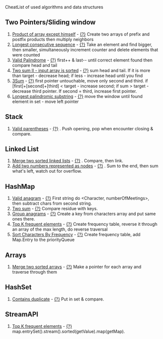 CheatList of used algorithms and data structures

## Two Pointers/Sliding window
1) [Product of array except himself](https://leetcode.com/problems/product-of-array-except-self/) - [{?}](https://github.com/Danylo-Sashchuk/leetcode/blob/b4ff7a44fd63d3e622dbb93abd1f6687bccafcfe/src/arrays/ProductOfArrayExceptSelf.java) Create two arrays of prefix and postfix products then multiply neighbors
2) [Longest consecutive sequence](https://leetcode.com/problems/longest-consecutive-sequence/description/) - [{?}](https://github.com/Danylo-Sashchuk/leetcode/blob/e48d0a89d38ceb9ba5ccb743205f718c3a702a80/src/arrays/LongestConsecutiveSequence.java) Take an element and find bigger, then smaller, simultaneously increment counter and delete elements that were counted
3) [Valid Palindrome](https://leetcode.com/problems/valid-palindrome/) - [{?}](https://github.com/Danylo-Sashchuk/leetcode/blob/81e67da0d9b96795f6f125fe25ef41e511b7a727/src/arrays/validPalindrome.java) first++ & last-- until correct element found then compare head and tail
4) [Two sum II - input array is sorted](https://leetcode.com/problems/two-sum-ii-input-array-is-sorted/) - [{?}](https://github.com/Danylo-Sashchuk/leetcode/blob/c479d8fda0bffd240a950b6b0a197fd39b88359a/src/arrays/TwoSumInputArrayIsSorted.java) sum head and tail. If it is more than target - decrease head; if less - increase head until you find 
5) [3Sum](https://leetcode.com/problems/3sum/) - [{?}](https://github.com/Danylo-Sashchuk/leetcode/blob/5b6d12e3837dd5869e072ca48f945aea36413150/src/arrays/SumOfThree.java) first pointer untouchable, move only second and third. if [first]+[second]+[third] < target - increase second; if sum > target - decrease third pointer. If second = third, increase first pointer. 
6) [Longest palindromic substring](https://leetcode.com/problems/longest-palindromic-substring/) - [{?}](https://github.com/Danylo-Sashchuk/leetcode/blob/177fb49396ce853e9e1162cca64c4d37a8dcac46/src/arrays/LongestSubstringWithoutRepeatingCharacters.java) move the window until found element in set - move left pointer
## Stack
1) [Valid parentheses](https://leetcode.com/problems/valid-parentheses/) - [{?}](https://github.com/Danylo-Sashchuk/leetcode/blob/d644e0491871f8b1782f2bf9ca9dcff345b8155d/src/ValidParentheses.java)
. Push opening, pop when encounter closing & compare.

## Linked List
1) [Merge two sorted linked lists](https://leetcode.com/problems/merge-two-sorted-lists/) - [{?}](https://github.com/Danylo-Sashchuk/leetcode/blob/43f02e3862063e3fcb0b34203e0de02fc14cb2ec/src/linkedlist/ListNode.java)
. Compare, then link.
2) [Add two numbers represented as nodes](https://leetcode.com/problems/add-two-numbers/) - [{?}](https://github.com/Danylo-Sashchuk/leetcode/blob/571af55fc4c98c2ddd0b96f27251388214d7a778/src/linkedlist/AddTwoNumbersUsingNodes.java)
. Sum to the end, then sum what's left, watch out for overflow.  
## HashMap
1) [Valid anagram](https://leetcode.com/problems/valid-anagram/submissions/945234877/) - [{?}](https://github.com/Danylo-Sashchuk/leetcode/blob/044578f20a2eb7b770e3d71dd38d90f7b9af170f/src/hashmap/ValidAnagram.java)
First string do <Character, numberOfMeetings>, then subtract chars from second string.
2) [Two sum](https://leetcode.com/problems/two-sum/description/) - [{?}](https://github.com/Danylo-Sashchuk/leetcode/blob/c7440c269bd4795215a9e2c467456f783bb68eb0/src/hashset/TwoSum.java)
Compare residue with keys.
3) [Group anagrams](https://leetcode.com/problems/group-anagrams/submissions/945263799/) - [{?}](https://github.com/Danylo-Sashchuk/leetcode/blob/24768a098f6ff46c53ad6c90b6e9dabb14db8511/src/hashset/GroupAnagrams.java)
Create a key from characters array and put same ones there.
4) [Top K frequent elements](https://leetcode.com/problems/top-k-frequent-elements/description/) - [{?}](https://github.com/Danylo-Sashchuk/leetcode/blob/ec9d3011b70efb103b3a6591aa62ef17c393b268/src/arrays/TopKFrequentElements.java) Create frequency table, reverse it through an array of the max length, do reverse traversal
5) [Sort Characters By Frequency](https://leetcode.com/problems/sort-characters-by-frequency/) - [{?}](https://github.com/Danylo-Sashchuk/leetcode/blob/8ac234804efb360fe97b4ec6496c971c92c68178/src/SortCharactersByFrequency.java) Create frequency table, add Map.Entry to the priorityQueue
## Arrays
1) [Merge two sorted arrays](https://leetcode.com/problems/merge-sorted-array/) - [{?}](https://github.com/Danylo-Sashchuk/leetcode/blob/364d9f5ecb0acd9195ea2cc41eccc13e5343150f/src/arrays/MergeSortedArray.java)
Make a pointer for each array and traverse through them
## HashSet
1) [Contains duplicate](https://leetcode.com/problems/contains-duplicate/description) - [{?}](https://github.com/Danylo-Sashchuk/leetcode/blob/af65bc8cfe6f118533f3fe23e4718fcd1ca1d342/src/arrays/ContainsDuplicate.java)
Put in set & compare.

## StreamAPI
1) [Top K frequent elements](https://leetcode.com/problems/top-k-frequent-elements/description/) - [{?}](https://github.com/Danylo-Sashchuk/leetcode/blob/ec9d3011b70efb103b3a6591aa62ef17c393b268/src/arrays/TopKFrequentElements.java) map.entrySet().stream().sorted(getValue).map(getMap). 